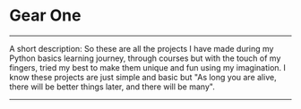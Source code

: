 #  Gear One

---

A short description:
    So these are all the projects I have made during my Python basics learning journey, through courses but with the touch of my fingers, tried my best to make them unique and fun using my imagination. I know these projects are just simple and basic but "As long you are alive, there will be better things later, and there will be many".

---
